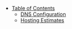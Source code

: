 * [Table of Contents](/readme.md)
    - [DNS Configuration](./dns-route-53.md)
    - [Hosting Estimates](./hosting-estimates.md)